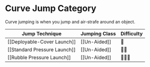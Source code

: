 # Curve Jump Category
Curve jumping is when you jump and air-strafe around an object.



Jump Technique | Jumping Class | Difficulty
------------ | ------------ | ------------
[[Deployable-Cover Launch]] | [[Un-Aided]] | 🌟
[[Standard Pressure Launch]] | [[Un-Aided]] | 🌟🌟
[[Rubble Pressure Launch]] | [[Un-Aided]] | 🌟🌟🌟


